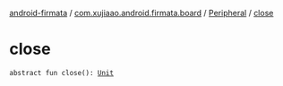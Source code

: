 [android-firmata](../../index.md) / [com.xujiaao.android.firmata.board](../index.md) / [Peripheral](index.md) / [close](./close.md)

# close

`abstract fun close(): `[`Unit`](https://kotlinlang.org/api/latest/jvm/stdlib/kotlin/-unit/index.html)